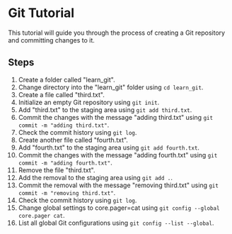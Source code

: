 # Git Tutorial

This tutorial will guide you through the process of creating a Git repository and committing changes to it.

## Steps
1. Create a folder called "learn_git".
2. Change directory into the "learn_git" folder using `cd learn_git`.
3. Create a file called "third.txt".
4. Initialize an empty Git repository using `git init`.
5. Add "third.txt" to the staging area using `git add third.txt`.
6. Commit the changes with the message "adding third.txt" using `git commit -m "adding third.txt"`.
7. Check the commit history using `git log`.
8. Create another file called "fourth.txt".
9. Add "fourth.txt" to the staging area using `git add fourth.txt`.
10. Commit the changes with the message "adding fourth.txt" using `git commit -m "adding fourth.txt"`.
11. Remove the file "third.txt".
12. Add the removal to the staging area using `git add .`.
13. Commit the removal with the message "removing third.txt" using `git commit -m "removing third.txt"`.
14. Check the commit history using `git log`.
15. Change global settings to core.pager=cat using `git config --global core.pager cat`.
16. List all global Git configurations using `git config --list --global`.


